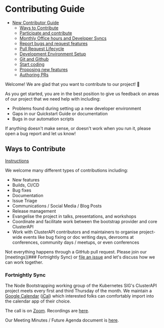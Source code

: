 # Contributing Guide

* [New Contributor Guide](#contributing-guide)
  * [Ways to Contribute](#ways-to-contribute)
  * [Participate and contribute](#participate-and-contribute)
  * [Monthly Office hours and Developer Syncs](#Monthly-Office-hours-and-Developer-Syncs)
  * [Report bugs and request features](#Report-bugs-and-request-features)
  * [Pull Request Lifecycle](#pull-request-lifecycle)
  * [Development Environment Setup](#development-environment-setup)
  * [Git and Github](#Git-and-Github)
  * [Start coding](#Start-coding)
  * [Proposing new features](#Proposing-new-features)
  * [Authoring PRs](Authoring-PRs)
  

Welcome! We are glad that you want to contribute to our project! 💖

As you get started, you are in the best position to give us feedback on areas of
our project that we need help with including:

* Problems found during setting up a new developer environment
* Gaps in our Quickstart Guide or documentation
* Bugs in our automation scripts

If anything doesn't make sense, or doesn't work when you run it, please open a bug report and let us know!

## Ways to Contribute

[Instructions](https://contribute.cncf.io/maintainers/github/templates/required/contributing/#ways-to-contribute)

We welcome many different types of contributions including:

* New features
* Builds, CI/CD
* Bug fixes
* Documentation
* Issue Triage
* Communications / Social Media / Blog Posts
* Release management
* Evangelise the project in talks, presentations, and workshops
* Coordinate and facilitate work between the bootstrap provider and core ClusterAPI
* Work with ClusterAPI contributors and maintainers to organise project-wide events like bug fixing or doc writing days, devrooms at conferences, community days / meetups, or even conferences

Not everything happens through a GitHub pull request.
Please join our [meetings](### Fortnightly Sync) or [file an issue](https://github.com/flatcar/cluster-api-bootstrap-provider-kubeadm-ignition/issues) and let's discuss how we can work
together. 

### Fortnightly Sync

The Node Bootstrapping working group of the Kubernetes SIG's ClusterAPI project meets every first and third Thursday of the month.
We maintain a [Google Calendar](https://calendar.google.com/calendar/u/0?cid=OTBkMjJjZGU0OTcyZjI0OGQ2NTE2YTk2ZGUwNWVmNjI1NTM2NDRmZmYyNjFlMjE1MGY1ZjIyOTU0NmQ1OWQ0MUBncm91cC5jYWxlbmRhci5nb29nbGUuY29t)
([iCal](https://calendar.google.com/calendar/ical/90d22cde4972f248d6516a96de05ef62553644fff261e2150f5f229546d59d41%40group.calendar.google.com/public/basic.ics))
which interested folks can comfortably import into the calendar app of their choice.

The call is on [Zoom](https://zoom.us/j/861487554?pwd=dTVGVVFCblFJc0VBbkFqQlU0dHpiUT09).
Recordings are [here](https://www.youtube.com/@FlatcarLinux/videos).

Our Meeting Minutes / Future Agenda document is [here](https://docs.google.com/document/d/12v6NFr7xal9RH3GEB_1IR6HENq2GMuzALS3l5elvrMg/).

